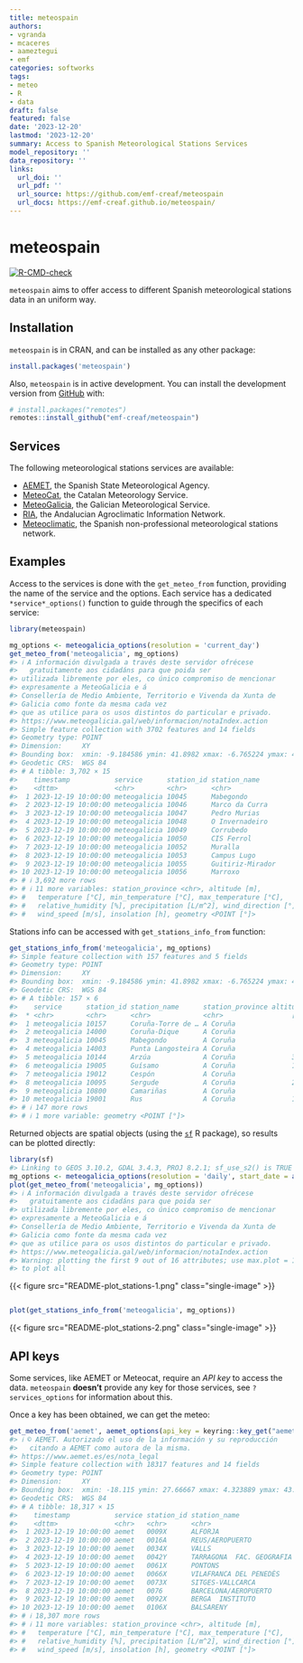 ```yaml
---
title: meteospain
authors:
- vgranda
- mcaceres
- aameztegui
- emf
categories: softworks
tags:
- meteo
- R
- data
draft: false
featured: false
date: '2023-12-20'
lastmod: '2023-12-20'
summary: Access to Spanish Meteorological Stations Services
model_repository: ''
data_repository: ''
links:
  url_doi: ''
  url_pdf: ''
  url_source: https://github.com/emf-creaf/meteospain
  url_docs: https://emf-creaf.github.io/meteospain/
---
```

# meteospain

[![R-CMD-check](https://github.com/emf-creaf/meteospain/actions/workflows/R-CMD-check.yaml/badge.svg?branch=main)](https://github.com/emf-creaf/meteospain/actions/workflows/R-CMD-check.yaml)

`meteospain` aims to offer access to different Spanish meteorological
stations data in an uniform way.

## Installation

`meteospain` is in CRAN, and can be installed as any other package:

``` r
install.packages('meteospain')
```

Also, `meteospain` is in active development. You can install the
development version from [GitHub](https://github.com/) with:

``` r
# install.packages("remotes")
remotes::install_github("emf-creaf/meteospain")
```

## Services

The following meteorological stations services are available:

- [AEMET](https://www.aemet.es/en/portada), the Spanish State
  Meteorological Agency.
- [MeteoCat](https://meteo.cat), the Catalan Meteorology Service.
- [MeteoGalicia](https://www.meteogalicia.gal/web/inicio.action), the
  Galician Meteorological Service.
- [RIA](https://www.juntadeandalucia.es/agriculturaypesca/ifapa/riaweb/web/),
  the Andalucian Agroclimatic Information Network.
- [Meteoclimatic](https://www.meteoclimatic.net/), the Spanish
  non-professional meteorological stations network.

## Examples

Access to the services is done with the `get_meteo_from` function,
providing the name of the service and the options. Each service has a
dedicated `*service*_options()` function to guide through the specifics
of each service:

``` r
library(meteospain)

mg_options <- meteogalicia_options(resolution = 'current_day')
get_meteo_from('meteogalicia', mg_options)
#> ℹ A información divulgada a través deste servidor ofrécese
#>   gratuitamente aos cidadáns para que poida ser
#> utilizada libremente por eles, co único compromiso de mencionar
#> expresamente a MeteoGalicia e á
#> Consellería de Medio Ambiente, Territorio e Vivenda da Xunta de
#> Galicia como fonte da mesma cada vez
#> que as utilice para os usos distintos do particular e privado.
#> https://www.meteogalicia.gal/web/informacion/notaIndex.action
#> Simple feature collection with 3702 features and 14 fields
#> Geometry type: POINT
#> Dimension:     XY
#> Bounding box:  xmin: -9.184586 ymin: 41.8982 xmax: -6.765224 ymax: 43.734
#> Geodetic CRS:  WGS 84
#> # A tibble: 3,702 × 15
#>    timestamp           service      station_id station_name    
#>    <dttm>              <chr>        <chr>      <chr>           
#>  1 2023-12-19 10:00:00 meteogalicia 10045      Mabegondo       
#>  2 2023-12-19 10:00:00 meteogalicia 10046      Marco da Curra  
#>  3 2023-12-19 10:00:00 meteogalicia 10047      Pedro Murias    
#>  4 2023-12-19 10:00:00 meteogalicia 10048      O Invernadeiro  
#>  5 2023-12-19 10:00:00 meteogalicia 10049      Corrubedo       
#>  6 2023-12-19 10:00:00 meteogalicia 10050      CIS Ferrol      
#>  7 2023-12-19 10:00:00 meteogalicia 10052      Muralla         
#>  8 2023-12-19 10:00:00 meteogalicia 10053      Campus Lugo     
#>  9 2023-12-19 10:00:00 meteogalicia 10055      Guitiriz-Mirador
#> 10 2023-12-19 10:00:00 meteogalicia 10056      Marroxo         
#> # ℹ 3,692 more rows
#> # ℹ 11 more variables: station_province <chr>, altitude [m],
#> #   temperature [°C], min_temperature [°C], max_temperature [°C],
#> #   relative_humidity [%], precipitation [L/m^2], wind_direction [°],
#> #   wind_speed [m/s], insolation [h], geometry <POINT [°]>
```

Stations info can be accessed with `get_stations_info_from` function:

``` r
get_stations_info_from('meteogalicia', mg_options)
#> Simple feature collection with 157 features and 5 fields
#> Geometry type: POINT
#> Dimension:     XY
#> Bounding box:  xmin: -9.184586 ymin: 41.8982 xmax: -6.765224 ymax: 43.7383
#> Geodetic CRS:  WGS 84
#> # A tibble: 157 × 6
#>    service      station_id station_name      station_province altitude
#>  * <chr>        <chr>      <chr>             <chr>                 [m]
#>  1 meteogalicia 10157      Coruña-Torre de … A Coruña               21
#>  2 meteogalicia 14000      Coruña-Dique      A Coruña                5
#>  3 meteogalicia 10045      Mabegondo         A Coruña               94
#>  4 meteogalicia 14003      Punta Langosteira A Coruña                5
#>  5 meteogalicia 10144      Arzúa             A Coruña              362
#>  6 meteogalicia 19005      Guísamo           A Coruña              175
#>  7 meteogalicia 19012      Cespón            A Coruña               59
#>  8 meteogalicia 10095      Sergude           A Coruña              231
#>  9 meteogalicia 10800      Camariñas         A Coruña                5
#> 10 meteogalicia 19001      Rus               A Coruña              134
#> # ℹ 147 more rows
#> # ℹ 1 more variable: geometry <POINT [°]>
```

Returned objects are spatial objects (using the
[`sf`](https://r-spatial.github.io/sf/) R package), so results can be
plotted directly:

``` r
library(sf)
#> Linking to GEOS 3.10.2, GDAL 3.4.3, PROJ 8.2.1; sf_use_s2() is TRUE
mg_options <- meteogalicia_options(resolution = 'daily', start_date = as.Date('2021-04-25'))
plot(get_meteo_from('meteogalicia', mg_options))
#> ℹ A información divulgada a través deste servidor ofrécese
#>   gratuitamente aos cidadáns para que poida ser
#> utilizada libremente por eles, co único compromiso de mencionar
#> expresamente a MeteoGalicia e á
#> Consellería de Medio Ambiente, Territorio e Vivenda da Xunta de
#> Galicia como fonte da mesma cada vez
#> que as utilice para os usos distintos do particular e privado.
#> https://www.meteogalicia.gal/web/informacion/notaIndex.action
#> Warning: plotting the first 9 out of 16 attributes; use max.plot = 16
#> to plot all
```

{{< figure src="README-plot_stations-1.png" class="single-image" >}}

``` r

plot(get_stations_info_from('meteogalicia', mg_options))
```

{{< figure src="README-plot_stations-2.png" class="single-image" >}}

## API keys

Some services, like AEMET or Meteocat, require an *API key* to access
the data. `meteospain` **doesn’t** provide any key for those services,
see `?services_options` for information about this.

Once a key has been obtained, we can get the meteo:

``` r
get_meteo_from('aemet', aemet_options(api_key = keyring::key_get("aemet")))
#> ℹ © AEMET. Autorizado el uso de la información y su reproducción
#>   citando a AEMET como autora de la misma.
#> https://www.aemet.es/es/nota_legal
#> Simple feature collection with 18317 features and 14 fields
#> Geometry type: POINT
#> Dimension:     XY
#> Bounding box:  xmin: -18.115 ymin: 27.66667 xmax: 4.323889 ymax: 43.78621
#> Geodetic CRS:  WGS 84
#> # A tibble: 18,317 × 15
#>    timestamp           service station_id station_name             
#>    <dttm>              <chr>   <chr>      <chr>                    
#>  1 2023-12-19 10:00:00 aemet   0009X      ALFORJA                  
#>  2 2023-12-19 10:00:00 aemet   0016A      REUS/AEROPUERTO          
#>  3 2023-12-19 10:00:00 aemet   0034X      VALLS                    
#>  4 2023-12-19 10:00:00 aemet   0042Y      TARRAGONA  FAC. GEOGRAFIA
#>  5 2023-12-19 10:00:00 aemet   0061X      PONTONS                  
#>  6 2023-12-19 10:00:00 aemet   0066X      VILAFRANCA DEL PENEDÈS   
#>  7 2023-12-19 10:00:00 aemet   0073X      SITGES-VALLCARCA         
#>  8 2023-12-19 10:00:00 aemet   0076       BARCELONA/AEROPUERTO     
#>  9 2023-12-19 10:00:00 aemet   0092X      BERGA  INSTITUTO         
#> 10 2023-12-19 10:00:00 aemet   0106X      BALSARENY                
#> # ℹ 18,307 more rows
#> # ℹ 11 more variables: station_province <chr>, altitude [m],
#> #   temperature [°C], min_temperature [°C], max_temperature [°C],
#> #   relative_humidity [%], precipitation [L/m^2], wind_direction [°],
#> #   wind_speed [m/s], insolation [h], geometry <POINT [°]>
```
